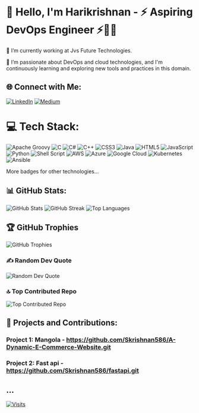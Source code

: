 # 👋 Hello, I'm Harikrishnan - ⚡ Aspiring DevOps Engineer ⚡👨‍💻

🔭 I’m currently working at Jvs Future Technologies.

🌱 I’m passionate about DevOps and cloud technologies, and I'm continuously learning and exploring new tools and practices in this domain.

## 🌐 Connect with Me:
[![LinkedIn](https://img.shields.io/badge/LinkedIn-%230077B5.svg?logo=linkedin&logoColor=white)](https://linkedin.com/in/www.linkedin.com/in/harshakrithvik) [![Medium](https://img.shields.io/badge/Medium-12100E?logo=medium&logoColor=white)](https://medium.com/@@Harshakrithvik) 

# 💻 Tech Stack:
![Apache Groovy](https://img.shields.io/badge/Apache%20Groovy-4298B8.svg?style=for-the-badge&logo=Apache+Groovy&logoColor=white) ![C](https://img.shields.io/badge/c-%2300599C.svg?style=for-the-badge&logo=c&logoColor=white) ![C#](https://img.shields.io/badge/c%23-%23239120.svg?style=for-the-badge&logo=c-sharp&logoColor=white) ![C++](https://img.shields.io/badge/c++-%2300599C.svg?style=for-the-badge&logo=c%2B%2B&logoColor=white) ![CSS3](https://img.shields.io/badge/css3-%231572B6.svg?style=for-the-badge&logo=css3&logoColor=white) ![Java](https://img.shields.io/badge/java-%23ED8B00.svg?style=for-the-badge&logo=java&logoColor=white) ![HTML5](https://img.shields.io/badge/html5-%23E34F26.svg?style=for-the-badge&logo=html5&logoColor=white) ![JavaScript](https://img.shields.io/badge/javascript-%23323330.svg?style=for-the-badge&logo=javascript&logoColor=%23F7DF1E) ![Python](https://img.shields.io/badge/python-3670A0?style=for-the-badge&logo=python&logoColor=ffdd54) ![Shell Script](https://img.shields.io/badge/shell_script-%23121011.svg?style=for-the-badge&logo=gnu-bash&logoColor=white) ![AWS](https://img.shields.io/badge/AWS-%23FF9900.svg?style=for-the-badge&logo=amazon-aws&logoColor=white) ![Azure](https://img.shields.io/badge/azure-%230072C6.svg?style=for-the-badge&logo=azure-devops&logoColor=white) ![Google Cloud](https://img.shields.io/badge/Google%20Cloud-%234285F4.svg?style=for-the-badge&logo=google-cloud&logoColor=white) ![Kubernetes](https://img.shields.io/badge/kubernetes-%23326ce5.svg?style=for-the-badge&logo=kubernetes&logoColor=white) ![Ansible](https://img.shields.io/badge/ansible-%231A1918.svg?style=for-the-badge&logo=ansible&logoColor=white)

More badges for other technologies...

## 📊 GitHub Stats:
![GitHub Stats](https://github-readme-stats.vercel.app/api?username=Skrishnan586&theme=blue-green&hide_border=false&include_all_commits=true&count_private=true)
![GitHub Streak](https://github-readme-streak-stats.herokuapp.com/?user=Skrishnan586&theme=blue-green&hide_border=false)
![Top Languages](https://github-readme-stats.vercel.app/api/top-langs/?username=Skrishnan586&theme=blue-green&hide_border=false&layout=compact)

## 🏆 GitHub Trophies
![GitHub Trophies](https://github-profile-trophy.vercel.app/?username=Skrishnan586&theme=juicyfresh&no-frame=false&no-bg=true&margin-w=4)

### ✍️ Random Dev Quote
![Random Dev Quote](https://quotes-github-readme.vercel.app/api?type=horizontal&theme=tokyonight)

### 🔝 Top Contributed Repo
![Top Contributed Repo](https://github-contributor-stats.vercel.app/api?username=Skrishnan586&limit=5&theme=darkhub&combine_all_yearly_contributions=true)

## 🚀 Projects and Contributions:

### Project 1: Mangola - https://github.com/Skrishnan586/A-Dynamic-E-Commerce-Website.git

### Project 2: Fast api - https://github.com/Skrishnan586/fastapi.git

...
---
[![Visits](https://visitcount.itsvg.in/api?id=Skrishnan586&icon=8&color=8)](https://visitcount.itsvg.in)

<!-- Proudly created with GPRM (https://gprm.itsvg.in) -->
